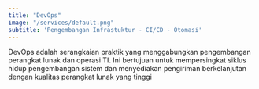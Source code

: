 ```yaml
---
title: "DevOps"
image: "/services/default.png"
subtitle: 'Pengembangan Infrastuktur - CI/CD - Otomasi'
---
```


DevOps adalah serangkaian praktik yang menggabungkan pengembangan perangkat lunak dan operasi TI. Ini bertujuan untuk mempersingkat siklus hidup pengembangan sistem dan menyediakan pengiriman berkelanjutan dengan kualitas perangkat lunak yang tinggi
